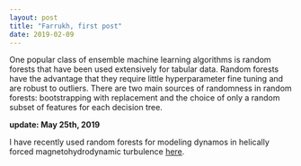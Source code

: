 ```yaml
---
layout: post
title: "Farrukh, first post"
date: 2019-02-09
---
```


One popular class of ensemble machine learning algorithms is random forests that have been used extensively for tabular data. Random forests have the advantage that they require little hyperparameter fine tuning and are robust to outliers. There are two main sources of randomness in random forests: bootstrapping with replacement and the choice of only a random subset of features for each decision tree.

**update: May 25th, 2019**

I have recently used random forests for modeling dynamos in helically forced magnetohydrodynamic turbulence [here](https://github.com/fnauman/ML_alpha2).

